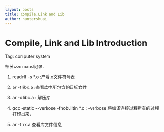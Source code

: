 ```yaml
---
layout: posts
title: Compile,Link and Lib 
author: huntershuai
---
```


Compile, Link and Lib Introduction
===

Tag: computer system


相关command记录:

1. readelf -s *.o  :产看.o文件符号表

2. ar -t libc.a :查看库中所包含的目标文件

3. ar -x libc.a : 解压库

4. gcc -static --verbose -fnobuiltin *.c : -verbose 将编译连接过程所有的过程打印出来，

5. ar -t xx.a   查看库文件信息




